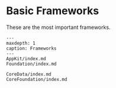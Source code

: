 # Basic Frameworks

These are the most important frameworks.

```{toctree}
---
maxdepth: 1
caption: Frameworks
---     
AppKit/index.md
Foundation/index.md

CoreData/index.md
CoreFoundation/index.md
```